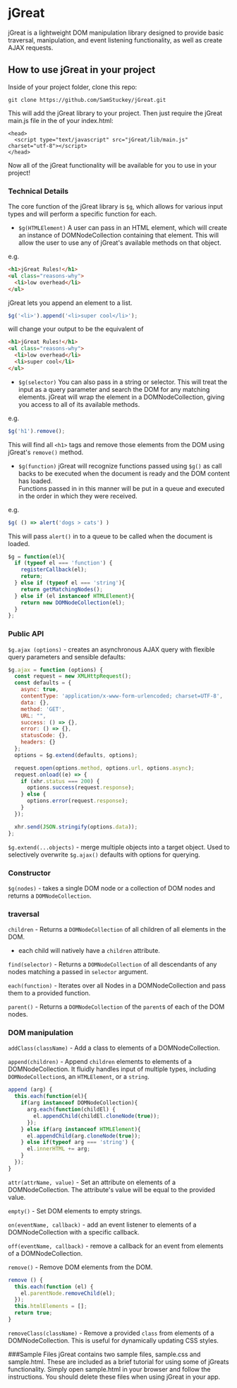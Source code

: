 # jGreat

jGreat is a lightweight DOM manipulation library designed to provide basic traversal, manipulation, and event listening functionality, as well as create AJAX requests.

## How to use jGreat in your project
Inside of your project folder, clone this repo:
```
git clone https://github.com/SamStuckey/jGreat.git
```
This will add the jGreat library to your project.  Then just require the jGreat main.js file in the <head> of your index.html:
```
<head>
  <script type="text/javascript" src="jGreat/lib/main.js" charset="utf-8"></script>
</head>
```
Now all of the jGreat functionality will be available for you to use in your project!

### Technical Details
The core function of the jGreat library is `$g`, which allows for various input types and will perform
a specific function for each.
  - `$g(HTMLElement)` A user can pass in an HTML element, which will create an instance of
  DOMNodeCollection containing that element.  This will allow the user to use any of jGreat's available methods
  on that object.  

  e.g.
  ```html
  <h1>jGreat Rules!</h1>
  <ul class="reasons-why">
    <li>low overhead</li>
  </ul>
  ```
  jGreat lets you append an element to a list.
  ```js
  $g('<li>').append('<li>super cool</li>');
  ```
  will change your output to be the equivalent of
  ```html
  <h1>jGreat Rules!</h1>
  <ul class="reasons-why">
    <li>low overhead</li>
    <li>super cool</li>
  </ul>
  ```
  - `$g(selector)` You can also pass in a string or selector. This will treat the input as a query parameter and
  search the DOM for any matching elements.  jGreat will wrap the element in a DOMNodeCollection, giving you access
  to all of its available methods.

  e.g.
  ```js
  $g('h1').remove();
  ```
  This will find all `<h1>` tags and remove those elements from the DOM using jGreat's `remove()` method.

  - `$g(function)` jGreat will recognize functions passed using `$g()` as call backs to be executed when the document is ready and the DOM content has loaded.  
  Functions passed in in this manner will be put in a queue and executed in the order in which they were received.

  e.g.
  ```js
  $g( () => alert('dogs > cats') )
  ```
  This will pass `alert()` in to a queue to be called when the document is loaded.


```js
$g = function(el){
  if (typeof el === 'function') {
    registerCallback(el);
    return;
  } else if (typeof el === 'string'){
    return getMatchingNodes();
  } else if (el instanceof HTMLElement){
    return new DOMNodeCollection(el);
  }
};
```

### Public API
`$g.ajax (options)` - creates an asynchronous AJAX query with flexible query parameters and sensible defaults:
```js
$g.ajax = function (options) {
  const request = new XMLHttpRequest();
  const defaults = {
    async: true,
    contentType: 'application/x-www-form-urlencoded; charset=UTF-8',
    data: {},
    method: 'GET',
    URL: "",
    success: () => {},
    error: () => {},
    statusCode: {},
    headers: {}
  };
  options = $g.extend(defaults, options);

  request.open(options.method, options.url, options.async);
  request.onload((e) => {
    if (xhr.status === 200) {
      options.success(request.response);
    } else {
      options.error(request.response);
    }
  });

  xhr.send(JSON.stringify(options.data));
};
```

`$g.extend(...objects)` - merge multiple objects into a target object.  Used to selectively overwrite `$g.ajax()` defaults with options for querying.

### Constructor
`$g(nodes)` - takes a single DOM node or a collection of DOM nodes and returns a `DOMNodeCollection`.  

### traversal
`children` - Returns a `DOMNodeCollection` of all children of all elements in the DOM.
  - each child will natively have a `children` attribute.

`find(selector)` - Returns a `DOMNodeCollection` of all descendants of any nodes matching a passed in `selector` argument.

`each(function)` - Iterates over all Nodes in a DOMNodeCollection and pass them to a provided function.  

`parent()` - Returns a `DOMNodeCollection` of the `parent`s of each of the DOM nodes.


### DOM manipulation
`addClass(className)` - Add a class to elements of a DOMNodeCollection.

`append(children)` - Append `children` elements to elements of a DOMNodeCollection. It fluidly handles input of multiple types, including `DOMNodeCollection`s, an `HTMLElement`, or a `string`.

```js
append (arg) {
  this.each(function(el){
    if(arg instanceof DOMNodeCollection){
      arg.each(function(childEl) {
        el.appendChild(childEl.cloneNode(true));
      });
    } else if(arg instanceof HTMLElement){
      el.appendChild(arg.cloneNode(true));
    } else if(typeof arg === 'string') {
      el.innerHTML += arg;
    }
  });
}
```

`attr(attrName, value)` - Set an attribute on elements of a DOMNodeCollection.  The attribute's value will be equal to the provided value.

`empty()` - Set DOM elements to empty strings.

`on(eventName, callback)` - add an event listener to elements of a DOMNodeCollection with a specific callback.

`off(eventName, callback)` - remove a callback for an event from elements of a DOMNodeCollection.

`remove()` - Remove DOM elements from the DOM.

```js
remove () {
  this.each(function (el) {
    el.parentNode.removeChild(el);
  });
  this.htmlElements = [];
  return true;
}
```

`removeClass(className)` - Remove a provided `class` from elements of a DOMNodeCollection.  This is useful for dynamically updating CSS styles.

###Sample Files
jGreat contains two sample files, sample.css and sample.html.  These are included as a brief tutorial for using some of jGreats functionality.  Simply open sample.html in your browser and follow the instructions.  You should delete these files when using jGreat in your app.
